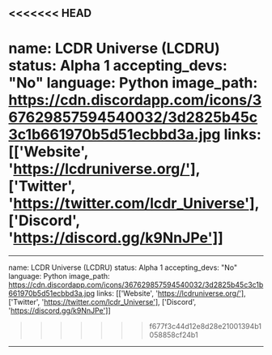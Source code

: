 <<<<<<< HEAD
---
name: LCDR Universe (LCDRU)
status: Alpha 1
accepting_devs: "No"
language: Python
image_path: https://cdn.discordapp.com/icons/367629857594540032/3d2825b45c3c1b661970b5d51ecbbd3a.jpg
links: [['Website', 'https://lcdruniverse.org/'], ['Twitter', 'https://twitter.com/lcdr_Universe'], ['Discord', 'https://discord.gg/k9NnJPe']]
=======
---
name: LCDR Universe (LCDRU)
status: Alpha 1
accepting_devs: "No"
language: Python
image_path: https://cdn.discordapp.com/icons/367629857594540032/3d2825b45c3c1b661970b5d51ecbbd3a.jpg
links: [['Website', 'https://lcdruniverse.org/'], ['Twitter', 'https://twitter.com/lcdr_Universe'], ['Discord', 'https://discord.gg/k9NnJPe']]
>>>>>>> f677f3c44d12e8d28e21001394b1058858cf24b1
---